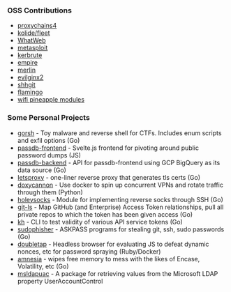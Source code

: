 ### OSS Contributions

- [proxychains4](https://github.com/haad/proxychains/commits?author=audibleblink)
- [kolide/fleet](https://github.com/kolide/fleet/commits?author=audibleblink)
- [WhatWeb](https://github.com/urbanadventurer/WhatWeb/commits/bind-interface?author=audibleblink)
- [metasploit](https://github.com/rapid7/metasploit-framework/commits?author=audibleblink)
- [kerbrute](https://github.com/ropnop/kerbrute/commits/master?author=audibleblink)
- [empire](https://github.com/BC-SECURITY/Empire/blob/master/changelog#L188)
- [merlin](https://github.com/Ne0nd0g/merlin/commits?author=audibleblink)
- [evilginx2](https://github.com/kgretzky/evilginx2/commits?author=audibleblink)
- [shhgit](https://github.com/eth0izzle/shhgit/commits?author=audibleblink)
- [flamingo](https://github.com/atredispartners/flamingo/commits?author=audibleblink)
- [wifi pineapple modules](https://github.com/hak5/wifipineapple-modules)

### Some Personal Projects
- [gorsh](https://github.com/audibleblink/gorsh) - Toy malware and reverse shell for CTFs. Includes enum scripts and exfil options (Go)
- [passdb-frontend](https://github.com/audibleblink/passdb-frontend) - Svelte.js frontend for pivoting around public password dumps (JS)
- [passdb-backend](https://github.com/audibleblink/passdb-backend) - API for passdb-frontend using GCP BigQuery as its data source (Go)
- [letsproxy](https://github.com/audibleblink/letsproxy) - one-liner reverse proxy that generates tls certs (Go)
- [doxycannon](https://github.com/audibleblink/doxycannon) - Use docker to spin up concurrent VPNs and rotate traffic through them (Python)
- [holeysocks](https://github.com/audibleblink/holeysocks) - Module for implementing reverse socks through SSH (Go)
- [git-ls](https://github.com/audibleblink/git-ls) - Map GitHub (and Enterprise) Access Token relationships, pull all private repos to which the token has been given access (Go)
- [kh](https://github.com/audibleblink/kh) - CLI to test validity of various API service tokens (Go)
- [sudophisher](https://github.com/audibleblink/sudophisher) - ASKPASS programs for stealing git, ssh, sudo passwords (Go)
- [doubletap](https://github.com/audibleblink/doubletap) - Headless browser for evaluating JS to defeat dynamic nonces, etc for password spraying (Ruby/Docker)
- [amnesia](https://github.com/audibleblink/amnesia) - wipes free memory to mess with the likes of Encase, Volatility, etc (Go)
- [msldapuac](https://github.com/audibleblink/msldapuac) - A package for retrieving values from the Microsoft LDAP property UserAccountControl




<!--
**audibleblink/audibleblink** is a ✨ _special_ ✨ repository because its `README.md` (this file) appears on your GitHub profile.

Here are some ideas to get you started:

- 🔭 I’m currently working on ...
- 🌱 I’m currently learning ...
- 👯 I’m looking to collaborate on ...
- 🤔 I’m looking for help with ...
- 💬 Ask me about ...
- 📫 How to reach me: ...
- 😄 Pronouns: ...
- ⚡ Fun fact: ...
-->
